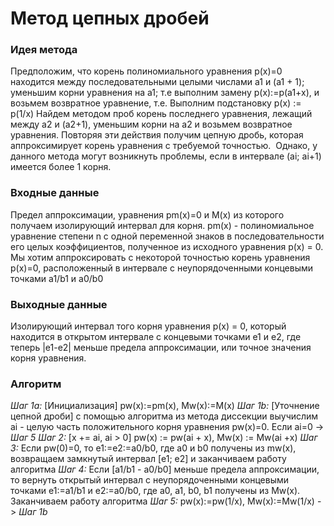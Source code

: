 # Метод цепных дробей

### Идея метода
Предположим, что корень полиномиального уравнения p(x)=0 находится между последовательными целыми числами a1 и (a1 + 1); уменьшим корни уравнения на a1; т.е выполним замену p(x):=p(a1+x), и возьмем возвратное уравнение, т.е. Выполним подстановку p(x) := p(1/x) Найдем методом проб корень последнего уравнения, лежащий между a2 и (a2+1), уменьшим корни на a2 и возьмем возвратное уравнения.  Повторяя эти действия получим цепную дробь, которая аппроксимирует корень уравнения с требуемой точностью.  Однако, у данного метода могут возникнуть проблемы, если в интервале (ai; ai+1) имеется более 1 корня. 

### Входные данные
Предел аппроксимации, уравнения pm(x)=0 и M(x) из которого получаем изолирующий интервал для корня. pm(x) - полиномиальное уравнение степени n с одной переменной знаков в последовательности его целых коэффициентов, полученное из исходного уравнения p(x) = 0. Мы хотим аппроксировать с некоторой точностью корень уравнения p(x)=0, расположенный в интервале с неупорядоченными концевыми точками a1/b1 и a0/b0

### Выходные данные
Изолирующий интервал того корня уравнения p(x) = 0, который находится в открытом интервале с концевыми точками e1 и e2, где теперь |e1-e2| меньше предела аппроксимации, или точное значения корня уравнения. 

### Алгоритм
*Шаг 1а:* [Инициализация] pw(x):=pm(x), Mw(x):=M(x)
*Шаг 1b:* [Уточнение цепной дроби] с помощью алгоритма из метода диссекции выучислим ai - целую часть положительного корня уравнения pw(x)=0. Если ai=0 -> *Шаг 5*
*Шаг 2:* [x += ai, ai > 0] pw(x) := pw(ai + x), Mw(x) := Mw(ai +x)
*Шаг 3:* Если pw(0)=0, то e1:=e2:=a0/b0, где a0 и b0 получены из mw(x), возвращаем замкнутый интервал [e1; e2] и заканчиваем работу алгоритма
*Шаг 4:* Если [a1/b1 - a0/b0] меньше предела аппроксимации, то вернуть  открытый интервал с неупорядоченными концевыми точками e1:=a1/b1 и e2:=a0/b0, где a0, a1, b0, b1 получены из Mw(x). Заканчиваем работу алгоритма 
*Шаг 5:* pw(x):=pw(1/x), Mw(x):=Mw(1/x) -> *Шаг 1b*


